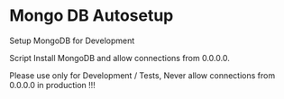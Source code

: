 # Mongo DB Autosetup
Setup MongoDB for Development

Script Install MongoDB and allow connections from 0.0.0.0.

Please use only for Development / Tests, Never allow connections from 0.0.0.0 in production !!! 
